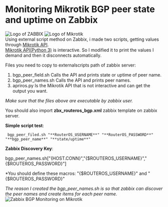 # Monitoring Mikrotik BGP peer state and uptime on Zabbix
![Logo of ZABBIX](http://www.zabbix.com/img/logo/zabbix_logo_150x39.png) ![Logo of Mikrotik](https://www.mikrotik.com/logo/files/logo_spacing.jpg)<br>
Using external script method on Zabbix, i made two scripts, getting values through [Mikrotik API](https://wiki.mikrotik.com/wiki/Manual:API_Python3).<br>
[Mikrotik API(Python 3)](https://wiki.mikrotik.com/wiki/Manual:API_Python3)  is interactive. So I modified it to print the values I demand and then it disconnects automatically.

Files you need to copy to externalscripts path of zabbix server:

1) bgp_peer_field.sh Calls the API and prints state or uptime of peer name.
2) bgp_peer_names.sh Calls the API and prints peer names. 
3) apriros.py Is the Mikrotik API that is not interactive and can get the output you want.

*Make sure that the files above are executable by zabbix user.*

You should also import **zbx_routeros_bgp.xml** zabbix template on zabbix server.


**Simple script test**:

```shell
 bgp_peer_filed.sh "**RouterOS_USERNAME**" "**RouterOS_PASSWORD**" "**bgp_peer_name**" "**state/uptime**"
```

**Zabbix Discovery Key**:


bgp_peer_names.sh["{HOST.CONN}","{$ROUTEROS_USERNAME}","{$ROUTEROS_PASSWORD}"]

*You should define these macros:  "{$ROUTEROS_USERNAME}" and "{$ROUTEROS_PASSWORD}"


*The reason I created the bgp_peer_names.sh is so that zabbix can discover the peer names and create items for each peer name.*
![Zabbix BGP Monitoring on Mikrotik](https://i.imgur.com/5I8vzrm.png)



